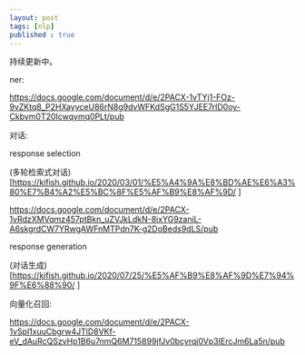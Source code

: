 ```yaml
---
layout: post
tags: [nlp]
published : true
---
```




持续更新中。

ner:

https://docs.google.com/document/d/e/2PACX-1vTYj1-FOz-9vZKtq8_P2HXayyceU86rN8g9dvWFKdSgG1S5YJEE7rID0oy-Ckbvm0T20Icwqymq0PLt/pub


对话:

response selection

(多轮检索式对话)[https://kifish.github.io/2020/03/01/%E5%A4%9A%E8%BD%AE%E6%A3%80%E7%B4%A2%E5%BC%8F%E5%AF%B9%E8%AF%9D/
]



https://docs.google.com/document/d/e/2PACX-1vRdzXMVqmz457ptBkn_uZVJkLdkN-8ixYG9zaniL-A6skgrdCW7YRwgAWFnMTPdn7K-g2DoBeds9dLS/pub

response generation

(对话生成)[https://kifish.github.io/2020/07/25/%E5%AF%B9%E8%AF%9D%E7%94%9F%E6%88%90/
]

向量化召回:

https://docs.google.com/document/d/e/2PACX-1vSpl1xuuCbgrw4JTlD8VKf-eV_dAuRcQSzvHp1B6u7nmQ6M715899jfJv0bcyrqj0Vp3IErcJm6La5n/pub







